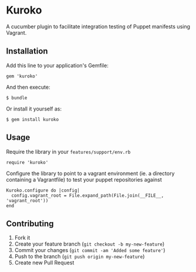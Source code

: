 # Kuroko

A cucumber plugin to facilitate integration testing of Puppet manifests using Vagrant.

## Installation

Add this line to your application's Gemfile:

    gem 'kuroko'

And then execute:

    $ bundle

Or install it yourself as:

    $ gem install kuroko

## Usage

Require the library in your `features/support/env.rb`

    require 'kuroko'

Configure the library to point to a vagrant environment (ie. a directory containing a Vagrantfile) to test your puppet repositories against

    Kuroko.configure do |config|
      config.vagrant_root = File.expand_path(File.join(__FILE__, 'vagrant_root'))
    end

## Contributing

1. Fork it
2. Create your feature branch (`git checkout -b my-new-feature`)
3. Commit your changes (`git commit -am 'Added some feature'`)
4. Push to the branch (`git push origin my-new-feature`)
5. Create new Pull Request
